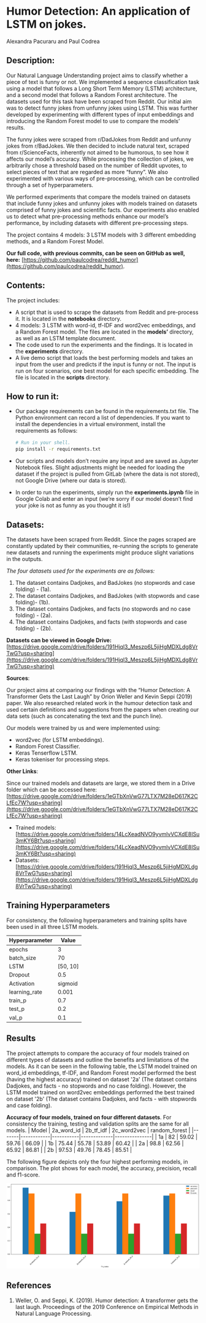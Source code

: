 # Humor Detection: An application of LSTM on jokes.
Alexandra Pacuraru and Paul Codrea 

## Description:

Our Natural Language Understanding project aims to classify whether a piece of text is funny or not. We implemented a sequence classification task using a model that follows a Long Short Term Memory (LSTM) architecture, and a second model that follows a Random Forest architecture. The datasets used for this task have been scraped from Reddit. Our initial aim was to detect funny jokes from unfunny jokes using LSTM. This was further developed by experimenting with different types of input embeddings and introducing the Random Forest model to use to compare the models’ results. 

The funny jokes were scraped from r/DadJokes from Reddit and unfunny jokes from r/BadJokes. We then decided to include natural text, scraped from r/ScienceFacts, inherently not aimed to be humorous, to see how it affects our model’s accuracy. While processing the collection of jokes, we arbitrarily chose a threshold based on the number of Reddit upvotes, to select pieces of text that are regarded as more “funny”. We also experimented with various ways of pre-processing, which can be controlled through a set of hyperparameters.

We performed experiments that compare the models trained on datasets that include funny jokes and unfunny jokes with models trained on datasets comprised of funny jokes and scientific facts. Our experiments also enabled us to detect what pre-processing methods enhance our model’s performance, by including datasets with different pre-processing steps.

The project contains 4 models: 3 LSTM models with 3 different embedding methods, and a Random Forest Model.

**Our full code, with previous commits, can be seen on GitHub as well, here:** [https://github.com/paulcodrea/reddit_humor](https://github.com/paulcodrea/reddit_humor).

## Contents:

The project includes:

- A script that is used to scrape the datasets from Reddit and pre-process it. It is located in the **notebooks** directory.
- 4 models: 3 LSTM with word-id, tf-IDF and word2vec embeddings, and a Random Forest model. The files are located in the **models’** directory, as well as an LSTM template document.
- The code used to run the experiments and the findings. It is located in the **experiments** directory.
- A live demo script that loads the best performing models and takes an input from the user and predicts if the input is funny or not. The input is run on four scenarios, one best model for each specific embedding. The file is located in the **scripts** directory.

## How to run it:

- Our package requirements can be found in the requirements.txt file. The Python environment can record a list of dependencies. If you want to install the dependencies in a virtual environment, install the requirements as follows:
    
    ```bash
    # Run in your shell.
    pip install -r requirements.txt
    ```
    
- Our scripts and models don’t require any input and are saved as Jupyter Notebook files. Slight adjustments might be needed for loading the dataset if the project is pulled from GitLab (where the data is not stored), not Google Drive (where our data is stored).
- In order to run the experiments, simply run the **experiments.ipynb** file in Google Colab and enter an input (we’re sorry if our model doesn’t find your joke is not as funny as you thought it is!)

## Datasets:

The datasets have been scraped from Reddit. Since the pages scraped are constantly updated by their communities, re-running the scripts to generate new datasets and running the experiments might produce slight variations in the outputs.

*The four datasets used for the experiments are as follows:*

1. The dataset contains Dadjokes, and BadJokes (no stopwords and case folding) - (1a).
2. The dataset contains Dadjokes, and BadJokes (with stopwords and case folding)- (1b).
3. The dataset contains Dadjokes, and facts (no stopwords and no case folding) - (2a).
4. The dataset contains Dadjokes, and facts (with stopwords and case folding) - (2b).

**Datasets can be viewed in Google Drive:** [https://drive.google.com/drive/folders/191Hjql3_Meszp6L5jiHgMDXLdg8VrTwG?usp=sharing](https://drive.google.com/drive/folders/191Hjql3_Meszp6L5jiHgMDXLdg8VrTwG?usp=sharing)

**Sources**:

Our project aims at comparing our findings with the “Humor Detection: A Transformer Gets the Last Laugh” by Orion Weller and Kevin Seppi (2019) paper. We also researched related work in the humour detection task and used certain definitions and suggestions from the papers when creating our data sets (such as concatenating the text and the punch line).

Our models were trained by us and were implemented using:

- word2vec (for LSTM embeddings).
- Random Forest Classifier.
- Keras Tenserflow LSTM.
- Keras tokeniser for processing steps.

**Other Links**:

Since our trained models and datasets are large, we stored them in a Drive folder which can be accessed here: [https://drive.google.com/drive/folders/1eGTbXnVwG77LTX7M28eD617K2CLfEc7W?usp=sharing](https://drive.google.com/drive/folders/1eGTbXnVwG77LTX7M28eD617K2CLfEc7W?usp=sharing)

- Trained models: [https://drive.google.com/drive/folders/14LcXeadNVO9yvmlvVCXdE8ISu3mKY6Bt?usp=sharing](https://drive.google.com/drive/folders/14LcXeadNVO9yvmlvVCXdE8ISu3mKY6Bt?usp=sharing)
- Datasets: [https://drive.google.com/drive/folders/191Hjql3_Meszp6L5jiHgMDXLdg8VrTwG?usp=sharing](https://drive.google.com/drive/folders/191Hjql3_Meszp6L5jiHgMDXLdg8VrTwG?usp=sharing)

## Training Hyperparameters

For consistency, the following hyperparameters and training splits have been used in all three LSTM models.

| Hyperparameter| Value    |
|---------------|----------|
| epochs        | 3        |
| batch_size    | 70       |
| LSTM          | [50, 10] |
| Dropout       |      0.5 |
| Activation    |  sigmoid |
| learning_rate | 0.001    |
| train_p       | 0.7      |
| test_p        | 0.2      |
| val_p         | 0.1      |

## Results

The project attempts to compare the accuracy of four models trained on different types of datasets and outline the benefits and limitations of the models. As it can be seen in the following table, the LSTM model trained on word_id embeddings, tf-IDF, and Random Forest model performed the best (having the highest accuracy) trained on dataset '2a' (The dataset contains Dadjokes, and facts - no stopwords and no case folding). However, the LSTM model trained on word2vec embeddings performed the best trained on dataset '2b' (The dataset contains Dadjokes, and facts - with stopwords and case folding). 

**Accuracy of four models, trained on four different datasets**. For consistency the training, testing and validation splits are the same for all models.
| Model | 2a_word_id | 2b_tf_idf | 2c_word2vec | random_forest |
|-------|------------|-----------|-------------|---------------|
| 1a    | 82         | 59.02     | 59.76       | 66.09         |
| 1b    | 75.44      | 55.78     | 53.89       | 60.42         |
| 2a    | 98.8       | 62.56     | 65.92       | 86.81         |
| 2b    | 97.53      | 49.76     | 78.45       | 85.51         |

The following figure depicts only the four highest performing models, in comparison. The plot shows for each model, the accuracy, precision, recall and f1-score. 

![Accuracy, Precision, Recall, F1-score plotted for the best four model precitions.](experiments/best_plot_experiments.png)


## References

1. Weller, O. and Seppi, K. (2019). Humor detection: A transformer gets the last laugh. Proceedings of the 2019 Conference on Empirical Methods in Natural Language Processing.
